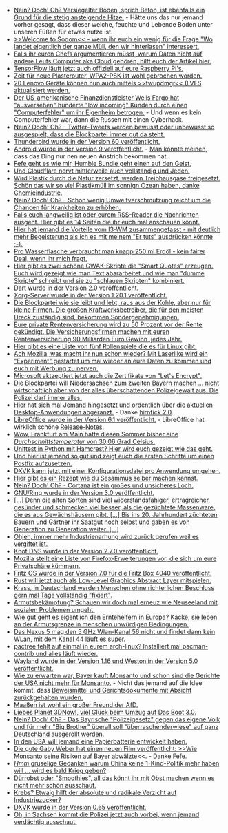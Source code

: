 * [Nein? Doch! Oh? Versiegelter Boden, sprich Beton, ist ebenfalls ein Grund für die stetig ansteigende Hitze.](http://www.sonnenseite.com/de/umwelt/die-fortschreitende-bodenversiegelung-ist-auch-ein-grund-fuer-hitze12681.html) - Hätte uns das nur jemand vorher gesagt, dass dieser weiche, feuchte und Lebende Boden unter unseren Füßen für etwas nutze ist.
* [>>Welcome to Sodom<< - wenn ihr euch ein wenig für die Frage "Wo landet eigentlich der ganze Müll, den wir hinterlasen" interessert.](http://www.sonnenseite.com/de/tipps/welcome-to-sodom.html)
* [Falls ihr euren Chefs argumentieren müsst, warum Daten nicht auf andere Leuts Computer aka Cloud gehören, hilft euch der Artikel hier.](https://opensource.com/article/18/8/data-risky-cloud)
* [TensorFlow läuft jetzt auch offiziell auf eure Raspberry Pi's.](https://www.pro-linux.de/news/1/26162/tensorflow-offiziell-f%C3%BCr-raspberry-pi-unterst%C3%BCtzt.html)
* [Zeit für neue Plasterouter, WPA2-PSK ist wohl gebrochen worden.](https://blog.fefe.de/?ts=a596f33f)
* [20 Lenovo Geräte können nun auch mittels >>fwupdmgr<< (LVFS aktualisiert werden.](https://www.pro-linux.de/news/1/26163/lenovo-erm%C3%B6glicht-automatische-firmware-upgrades-per-lvfs.html)
* [Der US-amerikanische Finanzdienstleister Wells Fargo hat "ausversehen" hunderte "low incoming" Kunden durch einen "Computerfehler" um ihr Eigenheim betrogen.](https://blog.fefe.de/?ts=a596ec5e) - Und wenn es kein Computerfehler war, dann die Russen mit einen Cyberhack.
* [Nein? Doch! Oh? - Twitter-Tweets werden bewusst oder unbewusst so ausgespielt, dass die Blockpartei immer gut da steht.](https://propagandaschau.wordpress.com/2018/08/06/aufstehen-und-die-politischen-manipulationen-bei-twitter/)
* [Thunderbird wurde in der Version 60 veröffentlicht.](https://www.phoronix.com/scan.php?page=news_item&px=Thunderbird-60-Released)
* [Android wurde in der Version 9 veröffentlicht.](https://www.phoronix.com/scan.php?page=news_item&px=Android-9-Pie) - [Man könnte meinen](https://lwn.net/Articles/761942), dass das Ding nur nen neuen Anstrich bekommen hat.
* [Fefe geht es wie mir, Humble Bundle geht einen auf den Geist.](https://blog.fefe.de/?ts=a5969c37)
* [Und Cloudflare nervt mittlerweile auch vollständig und Jeden.](https://blog.fefe.de/?ts=a5965118)
* [Wird Plastik durch die Natur zersetzt, werden Treibhausgase freigesetzt. Schön das wir so viel Plastikmüll im sonnign Ozean haben, danke Chemieindustrie.](http://www.sonnenseite.com/de/umwelt/auch-plastik-heizt-dem-klima-ein.html)
* [Nein? Doch! Oh? - Schon wenig Umweltverschmutzung reicht um die Chancen für Krankheiten zu erhöhen.](http://www.sonnenseite.com/de/umwelt/schon-wenig-luftverschmutzung-macht-herzkrank.html)
* [Falls euch langweilig ist oder eurem RSS-Reader die Nachrichten ausgeht. Hier gibt es 14 Seiten die ihr euch mal anschauen könnt.](https://opensource.com/article/18/8/must-read-tech-newsletters)
* [Hier hat jemand die Vorteile vom I3-WM zusammengefasst - mit deutlich mehr Begeisterung als ich es mit meinem "Er tuts" ausdrücken könnte ;-).](https://opensource.com/article/18/8/i3-tiling-window-manager)
* [Pro Wasserflasche verbraucht man knapp 250 ml Erdöl - kein fairer Deal, wenn ihr mich fragt.](https://www.neopresse.com/umwelt/aufgedeckt-warum-wasserflaschen-unser-leben-vernichten/)
* [Hier gibt es zwei schöne GWAK-Skripte die "Smart Quotes" erzeugen. Euch wird gezeigt wie man Text abararbeitet und wie man "dumme Skripte" schreibt und sie zu "schlauen Skripten" kombiniert.](https://opensource.com/article/18/8/gawk-script-convert-smart-quotes)
* [Dart wurde in der Version 2.0 veröffentlicht.](https://www.phoronix.com/scan.php?page=news_item&px=Dart-2.0-Stable-Released)
* [Xorg-Server wurde in der Version 1.20.1 veröffentlicht.](https://www.phoronix.com/scan.php?page=news_item&px=Xorg-Server-1.20.1-Released)
* [Die Blockpartei wie sie leibt und lebt, raus aus der Kohle, aber nur für kleine Firmen. Die großen Kraftwerksbetreiber, die für den meisten Dreck zuständig sind, bekommen Sondergenehmigungen.](http://www.sonnenseite.com/de/wirtschaft/ausnahmeentscheidungen-fuer-kohlekraftwerke-in-baden-wuerttemberg-sind-ein-desaster-fuer-den-naturschutz.html)
* [Eure private Rentenversicherung wird zu 50 Prozent vor der Rente gekündigt. Die Versicherungsfirmen machen mit euren Rentenversicherung 90 Milliarden Euro Gewinn, jedes Jahr.](http://www.niewiederkrieg.eu/?p=763)
* [Hier gibt es eine Liste von fünf Rollenspiele die es für Linux gibt.](https://opensource.com/article/18/8/role-playing-games-linux)
* [Ach Mozilla, was macht ihr nun schon wieder? Mit Laserlike wird ein "Experiment" gestartet um mal wieder an eure Daten zu kommen und euch mit Werbung zu nerven.](https://www.pro-linux.de/news/1/26171/mozilla-legt-neues-test-pilot-experiment-auf.html)
* [Microsoft aktzeptiert jetzt auch die Zertifikate von "Let's Encrypt".](https://www.pro-linux.de/news/1/26170/lets-encrypt-zertifikate-weitgehend-anerkannt.html)
* [Die Blockpartei will Niedersachsen zum zweiten Bayern machen ... nicht wirtschaftlich aber von der alles überschattenden Polizeigewalt aus. Die Polizei darf immer alles.](https://www.ccc.de/de/updates/2018/staatstrojaner-in-niedersachsen-stellungnahme-des-ccc-zum-polizeigesetz)
* [Hier hat sich mal Jemand hingesetzt und ordentlich über die aktuellen Desktop-Anwendungen abgeranzt.](https://brandur.org/interfaces) - Danke [hirnfick 2.0](https://tuxproject.de/blog/2018/08/leider-geduldig/).
* [LibreOffice wurde in der Version 6.1 veröffentlicht.](https://www.phoronix.com/scan.php?page=news_item&px=LibreOffice-6.1-Release-Day) - LibreOffice hat wirklich schöne [Release-Notes](https://wiki.documentfoundation.org/ReleaseNotes/6.1).
* [Wow, Frankfurt am Main hatte diesen Sommer bisher eine *Durchschnittstemperatur* von 30,06 Grad Celsius.](http://www.sonnenseite.com/de/umwelt/hitzesommer-2018-in-dieser-stadt-war-der-juli-am-heissesten.html)
* [Unittest in Python mit Hamcrest? Hier wird euch gezeigt wie das geht.](https://opensource.com/article/18/8/robust-unit-tests-hamcrest)
* [Und hier ist jemand so gut und zeigt euch die ersten Schritte um einen Postfix aufzusetzen.](https://opensource.com/article/18/8/postfix-open-source-mail-transfer-agent)
* [DXVK kann jetzt mit einer Konfigurationsdatei pro Anwendung umgehen.](https://www.phoronix.com/scan.php?page=news_item&px=DXVK-Per-Game-Configs)
* [Hier gibt es ein Rezept wie du Sesammus selber machen kannst.](https://www.smarticular.net/tahin-selber-machen-tahina-tahini-sesammus-nussmus-mixer/)
* [Nein? Doch! Oh? - Cortana ist ein großes und unsicheres Loch.](https://blog.fefe.de/?ts=a5929a89)
* [GNU/Ring wurde in der Version 3.0 veröffentlicht.](https://www.phoronix.com/scan.php?page=news_item&px=Ring-KDE-3.0-Released)
* [[...] Denn die alten Sorten sind viel widerstandsfähiger, ertragreicher, gesünder und schmecken viel besser, als die gezüchtete Massenware, die es aus Gewächshäusern gibt. [...] Bis ins 20. Jahrhundert züchteten Bauern und Gärtner ihr Saatgut noch selbst und gaben es von Generation zu Generation weiter. [...]](https://www.neopresse.com/gesellschaft/gaertner-und-bauern-als-schwerkriminelle-weil-sie-alte-obst-und-gemuesesorten-anbauen/)
* [Ohjeh, immer mehr Industrienarhung wird zurück gerufen weil es vergiftet ist.](https://netzfrauen.org/2018/08/09/rueckrufe/)
* [Knot DNS wurde in der Version 2.7.0 veröffentlicht.](https://www.pro-linux.de/news/1/26182/knot-dns-270-verbessert-die-sicherheit.html)
* [Mozilla stellt eine Liste von Firefox-Erweiterungen vor, die sich um eure Privatsphäre kümmern.](https://www.pro-linux.de/news/1/26183/mozilla-stellt-add-ons-f%C3%BCr-den-schutz-der-privatsph%C3%A4re-vor.html)
* [Fritz OS wurde in der Version 7.0 für die Fritz Box 4040 veröffentlicht.](https://download.avm.de/fritzbox/fritzbox-4040/deutschland/fritz.os/info_de.txt)
* [Rust will jetzt auch als Low-Level Graphics Abstract Layer mitspielen.](https://www.phoronix.com/scan.php?page=news_item&px=GFX-RS-Low-Level-Graphics-Dota2)
* [Krass, in Deutschland werden Menschen ohne richterlichen Beschluss gern mal Tage vollständig "fixiert".](https://www.neopresse.com/allgemein/wie-menschen-rechtswidrig-in-psychiatrien-festgehalten-werden/)
* [Armutsbekämpfung? Schauen wir doch mal erneuz wie Neuseeland mit sozialen Problemen umgeht.](https://www.neopresse.com/politik/neuseeland-zeigt-wie-es-geht-armutsbekaempfung/)
* [Wie gut geht es eigentlich den Erntehelfern in Europa? Kacke, sie leben an der Armutsgrenze in menschen unwürdigen Bedingungen.](https://netzfrauen.org/2018/08/10/italie/)
* [Das Nexus 5 mag den 5 GHz Wlan-Kanal 56 nicht und findet dann kein WLan, mit dem Kanal 44 läuft es super.](https://forum.xda-developers.com/google-nexus-5/help/finding-5ghz-wifi-signal-t2512372/page2)
* [pactree fehlt auf einmal in eurem arch-linux? Installiert mal pacman-contrib und alles läuft wieder.](https://bbs.archlinux.org/viewtopic.php?id=237513)
* [Wayland wurde in der Version 1.16 und Weston in der Version 5.0 veröffentlicht.](https://www.phoronix.com/scan.php?page=news_item&px=Wayland-1.16-Weston-5.0-RC)
* [Wie zu erwarten war, Bayer kauft Monsanto und schon sind die Gerichte der USA nicht mehr für Monsanto.](https://blog.fefe.de/?ts=a59074c5) - Nicht das jemand auf die Idee kommt, dass [Beweismittel und Gerichtsdokumente mit Absicht zurückgehalten wurden.](https://netzfrauen.org/2018/08/11/monsanto-2/)
* [Maaßen ist wohl ein großer Freund der AfD.](https://blog.fefe.de/?ts=a59070ad)
* [Liebes Planet 3DNow!, viel Glück beim Umzug auf Das Boot 3.0.](https://www.planet3dnow.de/cms/39627-intern-planet-3dnow-zieht-auf-den-neuen-epyc-server/)
* [Nein? Doch! Oh? - Das Bayrische "Polizeigesetz" gegen das eigene Volk und für mehr "Big Brother" überall soll "überraschenderwiese" auf ganz Deutschland ausgerollt werden.](https://www.neopresse.com/politik/wird-umstrittenes-bayerisches-polizeigesetz-mustervorlage-fuer-ganz-deutschland/)
* [In den USA will jemand eine Papierbatterie entwickelt haben.](http://www.sonnenseite.com/de/umwelt/papierbatterie-ist-biologisch-abbaubar.html)
* [Die gute Gaby Weber hat einen neuen Film veröffentlicht: >>Wie Monsanto seine Risiken auf Bayer abwälzte<<.](https://www.youtube.com/watch?v=k9FStdsAeJY) - Danke [Fefe](https://blog.fefe.de/?ts=a58e882f).
* [*Hmm* gruselige Gedanken warum China keine 1-Kind-Politik mehr haben will ... wird es bald Krieg geben?](https://blog.fefe.de/?ts=a58e894b)
* [Dürrobst oder "Smoothies", all das könnt ihr mit Obst machen wenn es nicht mehr schön ausschaut.](https://www.smarticular.net/ueberreifes-obst-verwerten-ideen-rezepte-zero-waste/)
* [Krebs? Etwaig hilft der absolute und radikale Verzicht auf Industriezucker?](https://www.neopresse.com/essenundtrinken/alternatives-heilmittel-bei-krebs-einfach-auf-zucker-verzichten/)
* [DXVK wurde in der Version 0.65 veröffentlicht.](https://www.phoronix.com/scan.php?page=news_item&px=DXVK-0.65-Released)
* [Oh, in Sachsen kommt die Polizei jetzt auch vorbei, wenn jemand verdächtig ausschaut.](https://blog.fefe.de/?ts=a58ec915)
